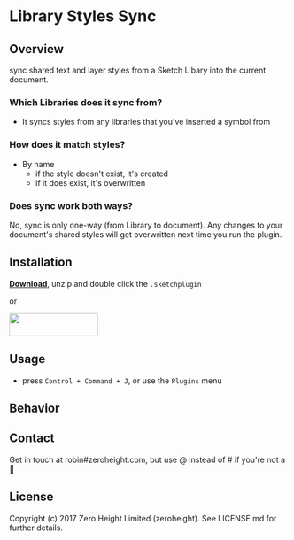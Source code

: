 # Library Styles Sync
## Overview
sync shared text and layer styles from a Sketch Libary into the current document.

### Which Libraries does it sync from?
* It syncs styles from any libraries that you've inserted a symbol from

### How does it match styles?
* By name
  * if the style doesn't exist, it's created
  * if it does exist, it's overwritten
  
### Does sync work both ways?
No, sync is only one-way (from Library to document). Any changes to your document's shared styles will get overwritten next time you run the plugin.

## Installation
**[Download](https://api.sketchpacks.com/v1/plugins/com.zeroheight.library-styles-sync/download)**, unzip and double click the `.sketchplugin`

or

<a href="https://sketchpacks.com/zeroheight/library-styles-sync/install">
	<img width="160" height="41" src="http://sketchpacks-com.s3.amazonaws.com/assets/badges/sketchpacks-badge-install.png" >
</a>

## Usage
* press `Control + Command + J`, or use the `Plugins` menu

## Behavior


## Contact
Get in touch at robin#zeroheight.com, but use @ instead of # if you're not a 🤖

## License
Copyright (c) 2017 Zero Height Limited (zeroheight). See LICENSE.md for further details.
